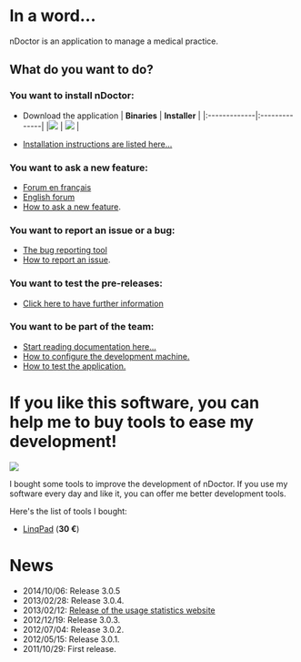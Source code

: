 # In a word... #

nDoctor is an application to manage a medical practice.

## What do you want to do? ##

### You want to install nDoctor: ###
  * Download the application
| **Binaries** | **Installer** |
|:-------------|:--------------|
|[![](https://googledrive.com/host/0BxupPAXS-uc7ZG5LNGZhNEFpdzA\download.jpg)](https://googledrive.com/host/0BxupPAXS-uc7b2hfRnB3MFFWRWc)  | [![](https://googledrive.com/host/0BxupPAXS-uc7ZG5LNGZhNEFpdzA\download.jpg)](https://dadde147bcb071592b374adf48cb8c8bfd9cfa36.googledrive.com/host/0BxupPAXS-uc7bG1tYmhPeEJxX2s/) |




  * [Installation instructions are listed here...](Installer.md)

### You want to ask a new feature: ###

  * [Forum en français](http://groups.google.com/group/nDoctor-fr)
  * [English forum](http://groups.google.com/group/nDoctor-en)
  * [How to ask a new feature](AskFeature.md).

### You want to report an issue or a bug: ###
  * [The bug reporting tool ](http://code.google.com/p/ndoctor/issues/list)
  * [How to report an issue](ReportIssue.md).

### You want to test the pre-releases: ###
  * [Click here to have further information](Prerelease.md)

### You want to be part of the team: ###

  * [Start reading documentation here...](Sidemenu.md)
  * [How to configure the development machine.](DevMachine.md)
  * [How to test the application.](QA.md)

# If you like this software, you can help me to buy tools to ease my development! #

[![](https://www.paypal.com/en_US/i/btn/btn_donateCC_LG.gif)](https://www.paypal.com/cgi-bin/webscr?cmd=_s-xclick&hosted_button_id=ZGJ2CYZW8DL24)

I bought some tools to improve the development of nDoctor. If you use my software every day and like it, you can offer me better development tools.

Here's the list of tools I bought:
  * [LinqPad](http://www.linqpad.net) (**30 €**)

# News #
  * 2014/10/06: Release 3.0.5
  * 2013/02/28: Release 3.0.4.
  * 2013/02/12: [Release of the usage statistics website](http://ndoctor-statistics.apphb.com/)
  * 2012/12/19: Release 3.0.3.
  * 2012/07/04: Release 3.0.2.
  * 2012/05/15: Release 3.0.1.
  * 2011/10/29: First release.